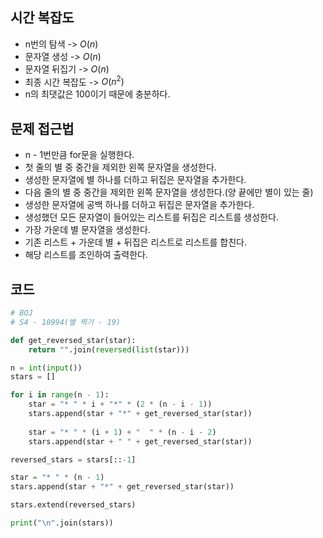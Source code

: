 ## 시간 복잡도
- n번의 탐색 -> $O(n)$
- 문자열 생성 -> $O(n)$
- 문자열 뒤집기 -> $O(n)$
- 최종 시간 복잡도 -> $O(n^2)$
- n의 최댓값은 100이기 때문에 충분하다.

## 문제 접근법
- n - 1번만큼 for문을 실행한다.
- 첫 줄의 별 중 중간을 제외한 왼쪽 문자열을 생성한다.
- 생성한 문자열에 별 하나를 더하고 뒤집은 문자열을 추가한다.
- 다음 줄의 별 중 중간을 제외한 왼쪽 문자열을 생성한다.(양 끝에만 별이 있는 줄)
- 생성한 문자열에 공백 하나를 더하고 뒤집은 문자열을 추가한다.
- 생성했던 모든 문자열이 들어있는 리스트를 뒤집은 리스트를 생성한다.
- 가장 가운데 별 문자열을 생성한다.
- 기존 리스트 + 가운데 별 + 뒤집은 리스트로 리스트를 합친다.
- 해당 리스트를 조인하여 출력한다.


## 코드

```python
# BOJ
# S4 - 10994(별 찍기 - 19)

def get_reversed_star(star):
    return "".join(reversed(list(star)))

n = int(input())
stars = []

for i in range(n - 1):
    star = "* " * i + "*" * (2 * (n - i - 1))
    stars.append(star + "*" + get_reversed_star(star))
    
    star = "* " * (i + 1) + "  " * (n - i - 2)
    stars.append(star + " " + get_reversed_star(star))

reversed_stars = stars[::-1]

star = "* " * (n - 1)
stars.append(star + "*" + get_reversed_star(star))

stars.extend(reversed_stars)

print("\n".join(stars))
```